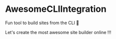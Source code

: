 # AwesomeCLIIntegration

Fun tool to build sites from the CLI :star2:

Let's create the most awesome site builder online !!!
